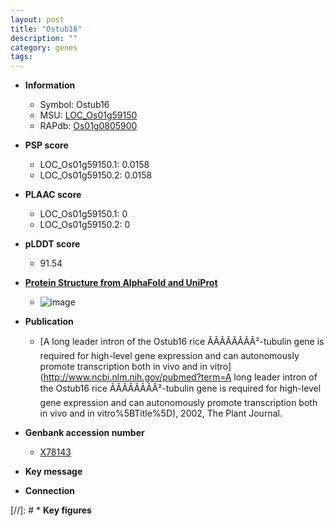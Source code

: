 ```yaml
---
layout: post
title: "Ostub16"
description: ""
category: genes
tags: 
---
```


* **Information**  
    + Symbol: Ostub16  
    + MSU: [LOC_Os01g59150](http://rice.plantbiology.msu.edu/cgi-bin/ORF_infopage.cgi?orf=LOC_Os01g59150)  
    + RAPdb: [Os01g0805900](http://rapdb.dna.affrc.go.jp/viewer/gbrowse_details/irgsp1?name=Os01g0805900)  

* **PSP score**  
    + LOC_Os01g59150.1: 0.0158 
    + LOC_Os01g59150.2: 0.0158 

* **PLAAC score**  
    + LOC_Os01g59150.1: 0 
    + LOC_Os01g59150.2: 0 

* **pLDDT score**
    + 91.54

* **[Protein Structure from AlphaFold and UniProt](https://www.uniprot.org/uniprotkb/P45960/entry#structure)**
    + ![image](https://ricepsp.github.io/images/P/AF-P45960-F1.png)

* **Publication**  
    + [A long leader intron of the Ostub16 rice ÃÂÃÂÃÂÃÂ²-tubulin gene is required for high-level gene expression and can autonomously promote transcription both in vivo and in vitro](http://www.ncbi.nlm.nih.gov/pubmed?term=A long leader intron of the Ostub16 rice ÃÂÃÂÃÂÃÂ²-tubulin gene is required for high-level gene expression and can autonomously promote transcription both in vivo and in vitro%5BTitle%5D), 2002, The Plant Journal.

* **Genbank accession number**  
    + [X78143](http://www.ncbi.nlm.nih.gov/nuccore/X78143)

* **Key message**  

* **Connection**  

[//]: # * **Key figures**  


